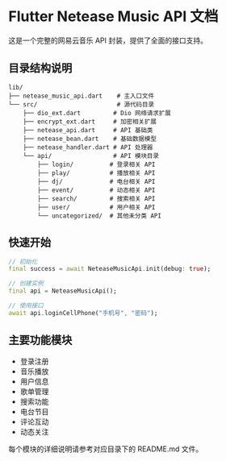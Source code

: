 # Flutter Netease Music API 文档

这是一个完整的网易云音乐 API 封装，提供了全面的接口支持。

## 目录结构说明

```
lib/
├── netease_music_api.dart    # 主入口文件
└── src/                      # 源代码目录
    ├── dio_ext.dart         # Dio 网络请求扩展
    ├── encrypt_ext.dart     # 加密相关扩展
    ├── netease_api.dart     # API 基础类
    ├── netease_bean.dart    # 基础数据模型
    ├── netease_handler.dart # API 处理器
    └── api/                 # API 模块目录
        ├── login/          # 登录相关 API
        ├── play/           # 播放相关 API
        ├── dj/             # 电台相关 API
        ├── event/          # 动态相关 API
        ├── search/         # 搜索相关 API
        ├── user/           # 用户相关 API
        └── uncategorized/  # 其他未分类 API
```

## 快速开始

```dart
// 初始化
final success = await NeteaseMusicApi.init(debug: true);

// 创建实例
final api = NeteaseMusicApi();

// 使用接口
await api.loginCellPhone("手机号", "密码");
```

## 主要功能模块

- 登录注册
- 音乐播放
- 用户信息
- 歌单管理
- 搜索功能
- 电台节目
- 评论互动
- 动态关注

每个模块的详细说明请参考对应目录下的 README.md 文件。
